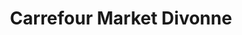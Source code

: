 ---
title: "Carrefour Market Divonne"
url: /divonne-les-bains/carrefour-market-divonne/
shop: supermarché
---